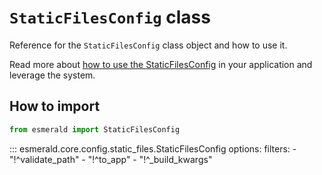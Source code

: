 # **`StaticFilesConfig`** class

Reference for the `StaticFilesConfig` class object and how to use it.

Read more about [how to use the StaticFilesConfig](https://esmerald.dev/configurations/cors/) in your
application and leverage the system.

## How to import

```python
from esmerald import StaticFilesConfig
```

::: esmerald.core.config.static_files.StaticFilesConfig
    options:
        filters:
        - "!^validate_path"
        - "!^to_app"
        - "!^_build_kwargs"
